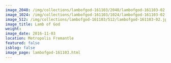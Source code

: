 ```yaml
---
image_2048: /img/collections/lambofgod-161103/2048/lambofgod-161103-02.jpg
image_1024: /img/collections/lambofgod-161103/1024/lambofgod-161103-02.jpg
image_512: /img/collections/lambofgod-161103/512/lambofgod-161103-02.jpg
image_title: Lamb of God
weight: 
image_date: 2016-11-03
location: Metropolis Fremantle
featured: false
isblog: false
image_page: lambofgod-161103.html
---
```


